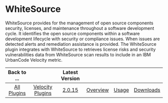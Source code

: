 
WhiteSource
======

WhiteSource provides for the management of open source components security, licenses, and maintenance throughout a software development cycle. It identifies the open source components within a software development lifecycle with security or compliance issues. When issues are detected alerts and remediation assistance is provided. The WhiteSource plugin integrates with WhiteSource to retrieves license risks and security vulnerabilities data from WhiteSource scan results to include in an IBM UrbanCode Velocity metric.

|Back to ...||Latest Version||||
| :---: | :---: | :---: | :---: | :---: | :---: |
|[All Plugins](../../index.md)|[Velocity Plugins](../README.md)|[2.0.15](https://raw.githubusercontent.com/UrbanCode/IBM-UCV-PLUGINS/main/files/ucv-ext-whitesource/ucv-ext-whitesource-2.0.15.tar.zip)|[Overview](overview.md)|[Usage](usage.md)|[Downloads](downloads.md)|

